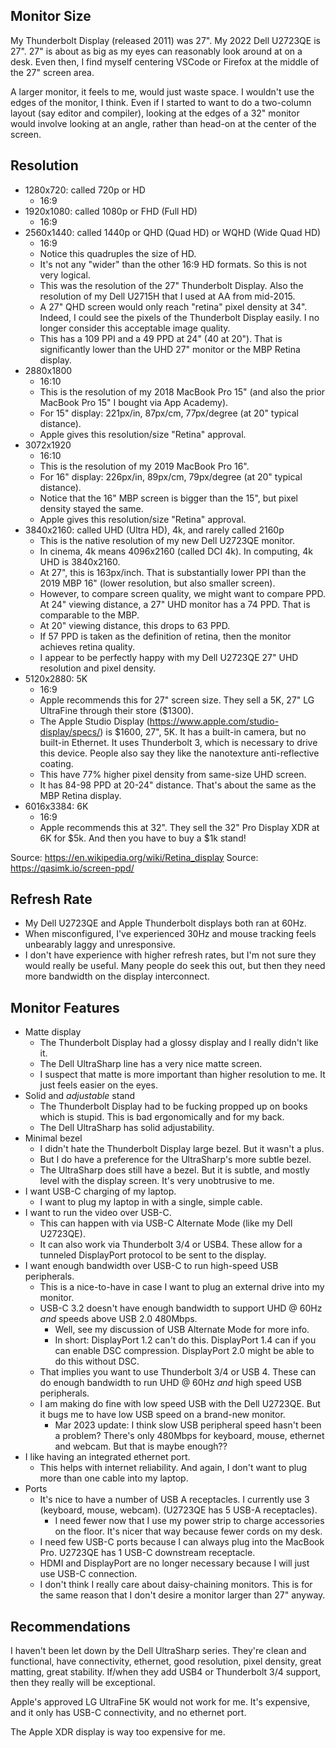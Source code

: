 ## Monitor Size

My Thunderbolt Display (released 2011) was 27". My 2022 Dell U2723QE is
27". 27" is about as big as my eyes can reasonably look around at on a
desk. Even then, I find myself centering VSCode or Firefox at the middle
of the 27" screen area.

A larger monitor, it feels to me, would just waste space. I wouldn't use
the edges of the monitor, I think. Even if I started to want to do a
two-column layout (say editor and compiler), looking at the edges of a
32" monitor would involve looking at an angle, rather than head-on at
the center of the screen.

## Resolution

- 1280x720: called 720p or HD
  - 16:9
- 1920x1080: called 1080p or FHD (Full HD)
  - 16:9
- 2560x1440: called 1440p or QHD (Quad HD) or WQHD (Wide Quad HD)
  - 16:9
  - Notice this quadruples the size of HD.
  - It's not any "wider" than the other 16:9 HD formats. So this is not
    very logical.
  - This was the resolution of the 27" Thunderbolt Display. Also the
    resolution of my Dell U2715H that I used at AA from mid-2015.
  - A 27" QHD screen would only reach "retina" pixel density at 34".
    Indeed, I could see the pixels of the Thunderbolt Display easily. I
    no longer consider this acceptable image quality.
  - This has a 109 PPI and a 49 PPD at 24" (40 at 20"). That is
    significantly lower than the UHD 27" monitor or the MBP Retina
    display.
- 2880x1800
  - 16:10
  - This is the resolution of my 2018 MacBook Pro 15" (and also the
    prior MacBook Pro 15" I bought via App Academy).
  - For 15" display: 221px/in, 87px/cm, 77px/degree (at 20" typical
    distance).
  - Apple gives this resolution/size "Retina" approval.
- 3072x1920
  - 16:10
  - This is the resolution of my 2019 MacBook Pro 16".
  - For 16" display: 226px/in, 89px/cm, 79px/degree (at 20" typical
    distance).
  - Notice that the 16" MBP screen is bigger than the 15", but pixel
    density stayed the same.
  - Apple gives this resolution/size "Retina" approval.
- 3840x2160: called UHD (Ultra HD), 4k, and rarely called 2160p
  - This is the native resolution of my new Dell U2723QE monitor.
  - In cinema, 4k means 4096x2160 (called DCI 4k). In computing, 4k UHD
    is 3840x2160.
  - At 27", this is 163px/inch. That is substantially lower PPI than the
    2019 MBP 16" (lower resolution, but also smaller screen).
  - However, to compare screen quality, we might want to compare PPD. At
    24" viewing distance, a 27" UHD monitor has a 74 PPD. That is
    comparable to the MBP.
  - At 20" viewing distance, this drops to 63 PPD.
  - If 57 PPD is taken as the definition of retina, then the monitor
    achieves retina quality.
  - I appear to be perfectly happy with my Dell U2723QE 27" UHD
    resolution and pixel density.
- 5120x2880: 5K
  - 16:9
  - Apple recommends this for 27" screen size. They sell a 5K, 27" LG
    UltraFine through their store ($1300).
  - The Apple Studio Display
    (https://www.apple.com/studio-display/specs/) is $1600, 27", 5K. It
    has a built-in camera, but no built-in Ethernet. It uses Thunderbolt
    3, which is necessary to drive this device. People also say they
    like the nanotexture anti-reflective coating.
  - This have 77% higher pixel density from same-size UHD screen.
  - It has 84-98 PPD at 20-24" distance. That's about the same as the
    MBP Retina display.
- 6016x3384: 6K
  - 16:9
  - Apple recommends this at 32". They sell the 32" Pro Display XDR at
    6K for $5k. And then you have to buy a $1k stand!

Source: https://en.wikipedia.org/wiki/Retina_display
Source: https://qasimk.io/screen-ppd/

## Refresh Rate

- My Dell U2723QE and Apple Thunderbolt displays both ran at 60Hz.
- When misconfigured, I've experienced 30Hz and mouse tracking feels
  unbearably laggy and unresponsive.
- I don't have experience with higher refresh rates, but I'm not sure
  they would really be useful. Many people do seek this out, but then
  they need more bandwidth on the display interconnect.

## Monitor Features

- Matte display
  - The Thunderbolt Display had a glossy display and I really didn't
    like it.
  - The Dell UltraSharp line has a very nice matte screen.
  - I suspect that matte is more important than higher resolution to me.
    It just feels easier on the eyes.
- Solid and _adjustable_ stand
  - The Thunderbolt Display had to be fucking propped up on books which
    is stupid. This is bad ergonomically and for my back.
  - The Dell UltraSharp has solid adjustability.
- Minimal bezel
  - I didn't hate the Thunderbolt Display large bezel. But it wasn't a
    plus.
  - But I do have a preference for the UltraSharp's more subtle bezel.
  - The UltraSharp does still have a bezel. But it is subtle, and mostly
    level with the display screen. It's very unobtrusive to me.
- I want USB-C charging of my laptop.
  - I want to plug my laptop in with a single, simple cable.
- I want to run the video over USB-C.
  - This can happen with via USB-C Alternate Mode (like my Dell
    U2723QE).
  - It can also work via Thunderbolt 3/4 or USB4. These allow for a
    tunneled DisplayPort protocol to be sent to the display.
- I want enough bandwidth over USB-C to run high-speed USB peripherals.
  - This is a nice-to-have in case I want to plug an external drive into
    my monitor.
  - USB-C 3.2 doesn't have enough bandwidth to support UHD @ 60Hz _and_
    speeds above USB 2.0 480Mbps.
    - Well, see my discussion of USB Alternate Mode for more info.
    - In short: DisplayPort 1.2 can't do this. DisplayPort 1.4 can if
      you can enable DSC compression. DisplayPort 2.0 might be able to
      do this without DSC.
  - That implies you want to use Thunderbolt 3/4 or USB 4. These can do
    enough bandwidth to run UHD @ 60Hz _and_ high speed USB peripherals.
  - I am making do fine with low speed USB with the Dell U2723QE. But it
    bugs me to have low USB speed on a brand-new monitor.
    - Mar 2023 update: I think slow USB peripheral speed hasn't been a
      problem? There's only 480Mbps for keyboard, mouse, ethernet and
      webcam. But that is maybe enough??
- I like having an integrated ethernet port.
  - This helps with internet reliability. And again, I don't want to
    plug more than one cable into my laptop.
- Ports
  - It's nice to have a number of USB A receptacles. I currently use 3
    (keyboard, mouse, webcam). (U2723QE has 5 USB-A receptacles).
    - I need fewer now that I use my power strip to charge accessories
      on the floor. It's nicer that way because fewer cords on my desk.
  - I need few USB-C ports because I can always plug into the MacBook
    Pro. U2723QE has 1 USB-C downstream receptacle.
  - HDMI and DisplayPort are no longer necessary because I will just use
    USB-C connection.
  - I don't think I really care about daisy-chaining monitors. This is
    for the same reason that I don't desire a monitor larger than 27"
    anyway.

## Recommendations

I haven't been let down by the Dell UltraSharp series. They're clean and
functional, have connectivity, ethernet, good resolution, pixel density,
great matting, great stability. If/when they add USB4 or Thunderbolt 3/4
support, then they really will be exceptional.

Apple's approved LG UltraFine 5K would not work for me. It's expensive,
and it only has USB-C connectivity, and no ethernet port.

The Apple XDR display is way too expensive for me.
